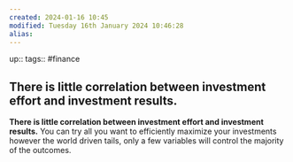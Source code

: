 ```yaml
---
created: 2024-01-16 10:45
modified: Tuesday 16th January 2024 10:46:28
alias:
---
```

up::
tags:: #finance

## There is little correlation between investment effort and investment results.


**There is little correlation between investment effort and investment results.** You can try all you want to efficiently maximize your investments however the world driven tails, only a few variables will control the majority of the outcomes.
